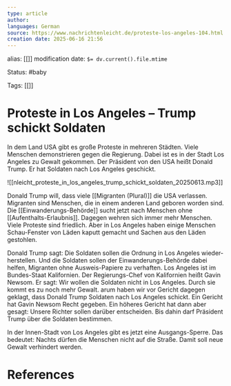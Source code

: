 ```yaml
---
type: article
author: 
languages: German
source: https://www.nachrichtenleicht.de/proteste-los-angeles-104.html
creation date: 2025-06-16 21:56
---
```

alias: [[]]
modification date: `$= dv.current().file.mtime`

Status: #baby 

Tags: [[]]

# Proteste in Los Angeles – Trump schickt Soldaten

In dem Land USA gibt es große Proteste in mehreren Städten. Viele Menschen demonstrieren gegen die Regierung. Dabei ist es in der Stadt Los Angeles zu Gewalt gekommen. Der Präsident von den USA heißt Donald Trump. Er hat Soldaten nach Los Angeles geschickt.

![[nleicht_proteste_in_los_angeles_trump_schickt_soldaten_20250613.mp3]]

Donald Trump will, dass viele [[Migranten (Plural)]] die USA verlassen. Migranten sind Menschen, die in einem anderen Land geboren worden sind. Die [[Einwanderungs-Behörde]] sucht jetzt nach Menschen ohne [[Aufenthalts-Erlaubnis]]. Dagegen wehren sich immer mehr Menschen. Viele Proteste sind friedlich. Aber in Los Angeles haben einige Menschen Schau-Fenster von Läden kaputt gemacht und Sachen aus den Läden gestohlen.

Donald Trump sagt: Die Soldaten sollen die Ordnung in Los Angeles wieder-herstellen. Und die Soldaten sollen der Einwanderungs-Behörde dabei helfen, Migranten ohne Ausweis-Papiere zu verhaften. Los Angeles ist im Bundes-Staat Kalifornien. Der Regierungs-Chef von Kalifornien heißt Gavin Newsom. Er sagt: Wir wollen die Soldaten nicht in Los Angeles. Durch sie kommt es zu noch mehr Gewalt. arum haben wir vor Gericht dagegen geklagt, dass Donald Trump Soldaten nach Los Angeles schickt. Ein Gericht hat Gavin Newsom Recht gegeben. Ein höheres Gericht hat dann aber gesagt: Unsere Richter sollen darüber entscheiden. Bis dahin darf Präsident Trump über die Soldaten bestimmen.

In der Innen-Stadt von Los Angeles gibt es jetzt eine Ausgangs-Sperre. Das bedeutet: Nachts dürfen die Menschen nicht auf die Straße. Damit soll neue Gewalt verhindert werden.














# References